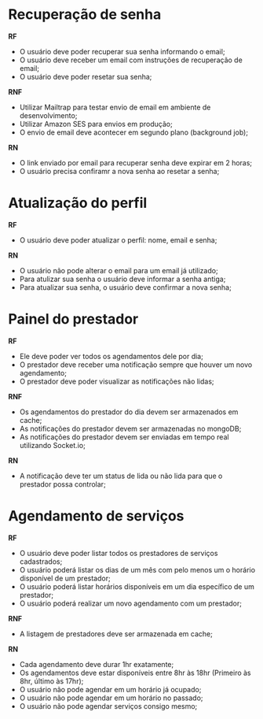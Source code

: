 # Recuperação de senha

**RF**

- O usuário deve poder recuperar sua senha informando o email;
- O usuário deve receber um email com instruções de recuperação de email;
- O usuário deve poder resetar sua senha;

**RNF**

- Utilizar Mailtrap para testar envio de email em ambiente de desenvolvimento;
- Utilizar Amazon SES para envios em produção;
- O envio de email deve acontecer em segundo plano (background job);

**RN**

- O link enviado por email para recuperar senha deve expirar em 2 horas;
- O usuário precisa confiramr a nova senha ao resetar a senha;

# Atualização do perfil

**RF**

- O usuário deve poder atualizar o perfil: nome, email e senha;

**RN**

- O usuário não pode alterar o email para um email já utilizado;
- Para atulizar sua senha o usuário deve informar a senha antiga;
- Para atualizar sua senha, o usuário deve confirmar a nova senha;

# Painel do prestador

**RF**

- Ele deve poder ver todos os agendamentos dele por dia;
- O prestador deve receber uma notificação sempre que houver um novo agendamento;
- O prestador deve poder visualizar as notificações não lidas;

**RNF**

- Os agendamentos do prestador do dia devem ser armazenados em cache;
- As notificações do prestador devem ser armazenadas no mongoDB;
- As notificações do prestador devem ser enviadas em tempo real utilizando Socket.io;

**RN**

- A notificação deve ter um status de lida ou não lida para que o prestador possa controlar;

# Agendamento de serviços

**RF**

- O usuário deve poder listar todos os prestadores de serviços cadastrados;
- O usuário poderá listar os dias de um mês com pelo menos um o horário disponível de um prestador;
- O usuário poderá listar horários disponíveis em um dia específico de um prestador;
- O usuário poderá realizar um novo agendamento com um prestador;

**RNF**

- A listagem de prestadores deve ser armazenada em cache;

**RN**

- Cada agendamento deve durar 1hr exatamente;
- Os agendamentos deve estar disponíveis entre 8hr às 18hr (Primeiro às 8hr, último às 17hr);
- O usuário não pode agendar em um horário já ocupado;
- O usuário não pode agendar em um horário no passado;
- O usuário não pode agendar serviços consigo mesmo;
